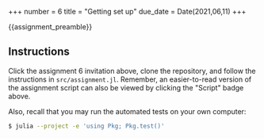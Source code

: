 +++
number = 6
title = "Getting set up"
due_date = Date(2021,06,11)
+++

{{assignment_preamble}}

## Instructions

Click the assignment 6 invitation above,
clone the repository, and follow the instructions
in `src/assignment.jl`.
Remember, an easier-to-read version of the assignment
script can also be viewed by clicking the "Script" badge above.

Also, recall that you may run the automated tests on your own computer:

```sh
$ julia --project -e 'using Pkg; Pkg.test()'
```
